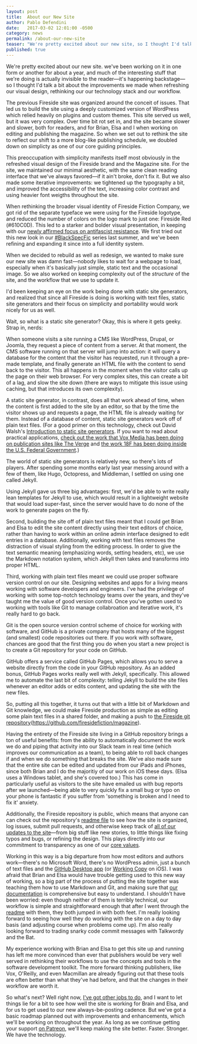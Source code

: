 ```yaml
---
layout: post
title:  About our New Site
author: Pablo Defendini
date:   2017-03-02 12:01:00 -0500
category: news
permalink: /about-our-new-site
teaser: "We're pretty excited about our new site, so I thought I'd talk a bit about the new visual design, our new technology stack, and our workflow."
published: true
---
```


We're pretty excited about our new site. we've been working on it in one form or another for about a year, and much of the interesting stuff that we're doing is actually invisible to the reader—it's happening backstage—so I thought I'd talk a bit about the improvements we made when refreshing our visual design, rethinking our our technology stack and our workflow.

The previous Fireside site was organized around the conceit of issues. That led us to build the site using a deeply customized version of WordPress which relied heavily on plugins and custom themes. This site served us well, but it was very complex. Over time bit rot set in, and the site became slower and slower, both for readers, and for Brian, Elsa and I when working on editing and publishing the magazine. So when we set out to rethink the site to reflect our shift to a more blog-like publishing schedule, we doubled down on simplicty as one of our core guiding principles. 

This preoccupation with simplicity manifests itself most obviously in the refreshed visual design of the Fireside brand and the Magazine site. For the site, we maintained our minimal aesthetic, with the same clean reading interface that we've always favored—if it ain't broke, don't fix it. But we also made some iterative improvements: we tightened up the typography a bit, and improved the accessibility of the text, increasing color contrast and using heavier font weigths throughout the site. 

When rethinking the broader visual identity of Fireside Fiction Company, we got rid of the separate typeface we were using for the Fireside logotype, and reduced the number of colors on the logo mark to just one: Fireside Red (#610C0D). This led to a starker and bolder visual presentation, in keeping with our [newly affirmed focus on antifascist resistance](/this-machine-fights-fascism). We first tried out this new look in our [#BlackSpecFic](https://medium.com/fireside-fiction-company/blackspecfic-571c00033717#.2l9wb6vpb) series last summer, and we've been refining and expanding it since into a full identity system.

When we decided to rebuild as well as redesign, we wanted to make sure our new site was damn fast—nobody likes to wait for a webpage to load, especially when it's basically just simple, static text and the occasional image. So we also worked on keeping complexity out of the _structure_ of the site, and the workflow that we use to update it. 

I'd been keeping an eye on the work being done with static site generators, and realized that since all Fireside is doing is working with text files, static site generators and their focus on simplicity and portability would work nicely for us as well. 

Wait, so what is a static site generator? Okay, this is where it gets geeky. Strap in, nerds:

When someone visits a site running a CMS like WordPress, Drupal, or Joomla, they request a piece of content from a server. At that moment, the CMS software running on that server will jump into action: it will query a database for the content that the visitor has requested, run it through a pre-made template, and finally generate an HTML file with the content to send back to the visitor. This all happens in the moment when the visitor calls up the page on their web browser. For very complex sites, this can create a bit of a lag, and slow the site down (there are ways to mitigate this issue using caching, but that introduces its own complexity).

A static site generator, in contrast, does all that work ahead of time, when the content is first added to the site by an editor, so that by the time the visitor shows up and requests a page, the HTML file is already waiting for them. Instead of a database of content, static site generators work off of plain text files. (For a good primer on this technology, check out David Walsh's [Introduction to static site generators](https://davidwalsh.name/introduction-static-site-generators). If you want to read about practical applications, [check out the work that Vox Media has been doing on publication sites like The Verge](https://product.voxmedia.com/2014/7/29/5863004/take-a-peek-at-the-code-that-powered-the-verge-50) and [the work 18F has been doing inside the U.S. Federal Government](https://18f.gsa.gov/2014/11/17/taking-control-of-our-website-with-jekyll-and-webhooks/).)

The world of static site generators is relatively new, so there's lots of players. After spending some months early last year messing around with a few of them, like Hugo, Octopress, and Middleman, I settled on using one called Jekyll.

Using Jekyll gave us three big advantages: first, we'd be able to write really lean templates for Jekyll to use, which would result in a lightweight website that would load super-fast, since the server would have to do none of the work to generate pages on the fly.

Second, building the site off of plain text files meant that I could get Brian and Elsa to edit the site content directly using their text editors of choice, rather than having to work within an online admin interface designed to edit entries in a database. Additionally, working with text files removes the distraction of visual styling from the editing process. In order to give the text semantic meaning (emphasizing words, setting headers, etc), we use the Markdown notation system, which Jekyll then takes and transforms into proper HTML.

Third, working with plain text files meant we could use proper software version control on our site. Designing websites and apps for a living means working with software developers and engineers. I've had the privilege of working with some top-notch technology teams over the years, and they've taught me the value of good version control. Once you've gotten used to working with tools like Git to manage collabroation and iterative work, it's really hard to go back.

Git is the open source version control scheme of choice for working with software, and GitHub is a private company that hosts many of the biggest (and smallest) code repositories out there. If you work with software, chances are good that the first thing you do when you start a new project is to create a Git repository for your code on GitHub.

GitHub offers a service called GitHub Pages, which allows you to serve a website directly from the code in your GitHub repository. As an added bonus, GitHub Pages works really well with Jekyll, specifically. This allowed me to automate the last bit of complexity: telling Jekyll to build the site files whenever an editor adds or edits content, and updating the site with the new files.

So, putting all this together, it turns out that with a little bit of Markdown and Git knowledge, we could make Fireside production as simple as editing some plain text files in a shared folder, and making a push to [the Fireside git repository](#)(https://github.com/firesidefiction/magazine).

Having the entirety of the Fireside site living in a GitHub repository brings a ton of useful benefits: from the ability to automatically document the work we do and piping that activity into our Slack team in real time (which improves our communication as a team), to being able to roll back changes if and when we do something that breaks the site. We've also made sure that the entire site can be edited and updated from our iPads and iPhones, since both Brian and I do the majoritiy of our work on iOS these days. (Elsa uses a Windows tablet, and she's covered too.) This has come in particularly useful as visitors to the site have emailed us with bug reports after we launched—being able to very quickly fix a small bug or typo on your phone is fantastic if you suffer from 'something is broken and I need to fix it' anxiety.

Additionally, the Fireside repository is public, which means that anyone can can check out the repository's [readme file](https://github.com/firesidefiction/firesidefiction.github.io/blob/master/README.md) to see how the site is organized, log issues, submit pull requests, and otherwise keep track of [all of our updates to the site](https://github.com/firesidefiction/firesidefiction.github.io/commits/master)—from big stuff like new stories, to little things like fixing typos and bugs, or refining the design. This plays directly into our commitment to transparency as one of our [core values](/values).

Working in this way is a big departure from how most editors and authors work—there's no Microsoft Word, there's no WordPress admin, just a bunch of text files and the [GitHub Desktop app](https://desktop.github.com) (or [Working Copy](https://workingcopyapp.com) on iOS). I was afraid that Brian and Elsa would have trouble getting used to this new way of working, so a big part of the process of putting the site together was teaching them how to use Markdown and Git, and making sure that [our documentation](https://github.com/firesidefiction/firesidefiction.github.io/blob/master/README.md) is comprehensive but easy to understand. I shouldn't have been worried: even though neither of them is terribly technical, our workflow is simple and straightforward enough that after I went through the [readme](https://github.com/firesidefiction/firesidefiction.github.io/blob/master/README.md) with them, they both jumped in with both feet. I'm really looking forward to seeing how well they do working with the site on a day to day basis (and adjusting course when problems come up). I'm also really looking forward to trading snarky code commit messages with Talkwordy and the Bat.

My experience working with Brian and Elsa to get this site up and running has left me more convinced than ever that publishers would be very well served in rethinking their workflows to use the concepts and tools in the software development toolkit. The more forward thinking publishers, like Vox, O'Reilly, and even Macmillan are already figuring out that these tools are often better than what they've had before, and that the changes in their workflow are worth it.

So what's next? Well right now, [I've got other jobs to do](defendini.com), and I want to let things lie for a bit to see how well the site is working for Brain and Elsa, and for us to get used to our new always-be-posting cadence. But we've got a basic roadmap planned out with improvements and enhancements, which we'll be working on throughout the year. As long as we continue getting your support [on Patreon](https://www.patreon.com/firesidefiction), we'll keep making the site better. Faster. Stronger. We have the technology.